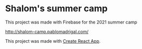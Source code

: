 # Shalom's summer camp

This project was made with Firebase for the 2021 summer camp 

http://shalom-camp.pablomadrigal.com/

This project was made with [Create React App](https://github.com/facebook/create-react-app).

